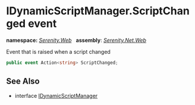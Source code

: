 # IDynamicScriptManager.ScriptChanged event
**namespace:** *[Serenity.Web](../../README.md#serenity.web-namespace)*   **assembly**: *[Serenity.Net.Web](../../README.md)*

Event that is raised when a script changed

```csharp
public event Action<string> ScriptChanged;
```

## See Also

* interface [IDynamicScriptManager](../IDynamicScriptManager.md)